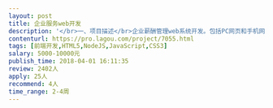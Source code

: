 ```yaml
---                
layout: post       
title: 企业服务web开发           
description: '</br>一、项目描述</br>企业薪酬管理web系统开发。包括PC网页和手机网页（用于微信服务号跳转页面）。</br>PC网页用于企业上传工资核算单、工资表等内容。员工通过微信实时收到工资打款推送、查询历史工资表及社保、个税等信息。</br>二、主要功能点</br>人力专员薪资表上传、薪酬管理员审核、角色增加删除、数据统计、微信服务号通知推送、查询</br>三、人员要求</br>1.技术熟练，有类似项目开发经验</br>2.有契约精神，能如期交付</br>'     
contenturl: https://pro.lagou.com/project/7055.html      
tags: [前端开发,HTML5,NodeJS,JavaScript,CSS3]            
salary: 5000-10000元          
publish_time: 2018-04-01 16:11:35         
review: 2402人                   
apply: 25人                   
recommend: 4人                   
time_range: 2-4周              
---                 
```

